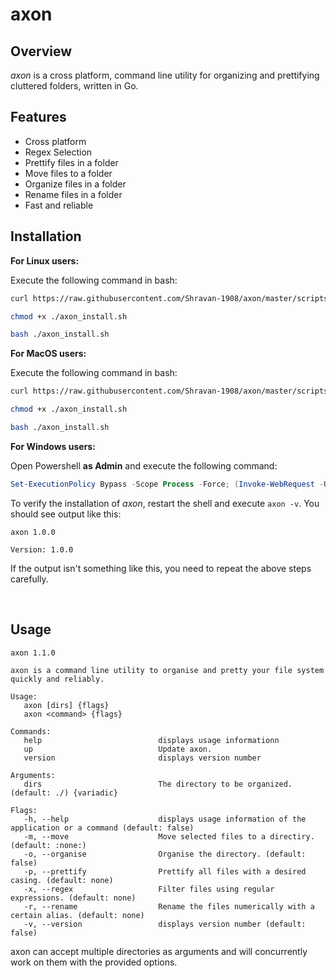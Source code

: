# axon

## Overview
*axon* is a cross platform, command line utility for organizing and prettifying cluttered folders, written in Go.



## Features
- Cross platform
- Regex Selection
- Prettify files in a folder
- Move files to a folder
- Organize files in a folder
- Rename files in a folder
- Fast and reliable


## Installation

**For Linux users:**

Execute the following command in bash:

```bash
curl https://raw.githubusercontent.com/Shravan-1908/axon/master/scripts/linux_install.sh > axon_install.sh

chmod +x ./axon_install.sh

bash ./axon_install.sh
```


**For MacOS users:**

Execute the following command in bash:

```bash
curl https://raw.githubusercontent.com/Shravan-1908/axon/master/scripts/macos_install.sh > axon_install.sh

chmod +x ./axon_install.sh

bash ./axon_install.sh
```

**For Windows users:**

Open Powershell **as Admin** and execute the following command:
```powershell
Set-ExecutionPolicy Bypass -Scope Process -Force; (Invoke-WebRequest -Uri https://raw.githubusercontent.com/Shravan-1908/axon/master/scripts/windows_install.ps1 -UseBasicParsing).Content | powershell -
```

To verify the installation of *axon*, restart the shell and execute `axon -v`. You should see output like this:

```
axon 1.0.0

Version: 1.0.0
```

If the output isn't something like this, you need to repeat the above steps carefully.


<br>


## Usage

<!-- todo document regex and move features -->

```
axon 1.1.0

axon is a command line utility to organise and pretty your file system quickly and reliably.

Usage:
   axon [dirs] {flags}
   axon <command> {flags}

Commands: 
   help                          displays usage informationn
   up                            Update axon.
   version                       displays version number

Arguments: 
   dirs                          The directory to be organized. (default: ./) {variadic}

Flags: 
   -h, --help                    displays usage information of the application or a command (default: false)
   -m, --move                    Move selected files to a directiry. (default: :none:)
   -o, --organise                Organise the directory. (default: false)
   -p, --prettify                Prettify all files with a desired casing. (default: none)
   -x, --regex                   Filter files using regular expressions. (default: none)
   -r, --rename                  Rename the files numerically with a certain alias. (default: none)
   -v, --version                 displays version number (default: false)

```

axon can accept multiple directories as arguments and will concurrently work on them with the provided options.